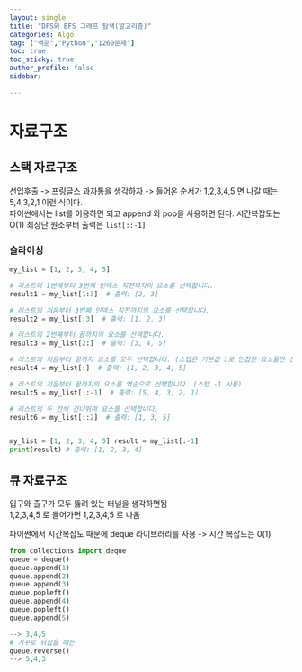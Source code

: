 ```yaml
---
layout: single
title: "DFS와 BFS 그래프 탐색(알고리즘)"
categories: Algo
tag: ["백준","Python","1260문제"]
toc: true
toc_sticky: true
author_profile: false
sidebar:

---
```

# 자료구조

## 스택 자료구조
선입후출 -> 프링글스 과자통을 생각하자 -> 들어온 순서가 1,2,3,4,5 면 나갈 때는 5,4,3,2,1
이런 식이다.    
파이썬에서는 list를 이용하면 되고 append 와 pop을 사용하면 된다.
시간복잡도는 O(1)
최상단 원소부터 출력은 `list[::-1]`

### 슬라이싱

```python
my_list = [1, 2, 3, 4, 5]

# 리스트의 1번째부터 3번째 인덱스 직전까지의 요소를 선택합니다.
result1 = my_list[1:3]  # 출력: [2, 3]

# 리스트의 처음부터 3번째 인덱스 직전까지의 요소를 선택합니다.
result2 = my_list[:3]  # 출력: [1, 2, 3]

# 리스트의 2번째부터 끝까지의 요소를 선택합니다.
result3 = my_list[2:]  # 출력: [3, 4, 5]

# 리스트의 처음부터 끝까지 요소를 모두 선택합니다. (스텝은 기본값 1로 인접한 요소들만 선택)
result4 = my_list[:]  # 출력: [1, 2, 3, 4, 5]

# 리스트의 처음부터 끝까지의 요소를 역순으로 선택합니다. (스텝 -1 사용)
result5 = my_list[::-1]  # 출력: [5, 4, 3, 2, 1]

# 리스트의 두 칸씩 건너뛰며 요소를 선택합니다.
result6 = my_list[::2]  # 출력: [1, 3, 5]


my_list = [1, 2, 3, 4, 5] result = my_list[:-1] 
print(result) # 출력: [1, 2, 3, 4]
```

## 큐 자료구조

입구와 출구가 모두 뚫려 있는 터널을 생각하면됨     
1,2,3,4,5 로 들어가면 1,2,3,4,5 로 나옴     

파이썬에서 시간복잡도 때문에 deque 라이브러리를 사용 -> 시간 복잡도는 0(1)

```python
from collections import deque
queue = deque()
queue.append(1)
queue.append(2)
queue.append(3)
queue.popleft()
queue.append(4)
queue.popleft()
queue.append(5)

--> 3,4,5
# 거꾸로 뒤집을 때는
queue.reverse()
--> 5,4,3

```

